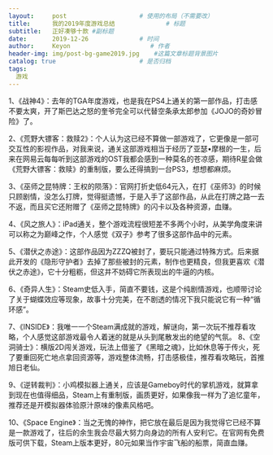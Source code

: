 ```yaml
---
layout:     post                    # 使用的布局（不需要改）
title:      我的2019年度游戏总结              # 标题 
subtitle:   正好凑够十款 #副标题
date:       2019-12-26              # 时间
author:     Keyon                      # 作者
header-img: img/post-bg-game2019.jpg    #这篇文章标题背景图片
catalog: true                       # 是否归档
tags:
  游戏
---
```


1、《战神4》：去年的TGA年度游戏，也是我在PS4上通关的第一部作品，打击感不要太爽，开了斯巴达之怒的奎爷完全可以代替空条承太郎参加《JOJO的奇妙冒险》了。

2、《荒野大镖客：救赎2》：个人认为这已经不算做一部游戏了，它更像是一部可交互性的影视作品，对我来说，通关这部游戏相当于经历了亚瑟•摩根的一生，后来在网易云每每听到这部游戏的OST我都会感到一种莫名的苍凉感，期待R星会做《荒野大镖客：救赎》的重制版，要么还得搞到一台PS3，想想都麻烦。

3、《巫师之昆特牌：王权的陨落》：官网打折史低64元入，在打《巫师3》的时候只顾剧情，没怎么打牌，觉得挺遗憾，于是入手了这部作品，从此在打牌之路一去不返，而且买它还附赠了《巫师之昆特牌》的闪卡以及各种资源，血赚。

4、《风之旅人》：iPad通关，整个游戏流程很短差不多两个小时，从美学角度来讲可以称之为巅峰之作，个人感觉《双子》参考了很多这部作品中的元素。

5、《潜伏之赤途》：这部作品因为ZZZQ被封了，要玩只能通过特殊方式。后来据此开发的《隐形守护者》去掉了那些被封的元素，制作也更精良，但我更喜欢《潜伏之赤途》，它十分粗粝，但这并不妨碍它所表现出的牛逼的内核。

6、《奇异人生》：Steam史低入手，简直不要钱，这是个纯剧情游戏，也顺带讨论了关于蝴蝶效应等现象，故事十分完美，在不剧透的情况下我只能说它有一种“循环感”。

7、《INSIDE》：我唯一一个Steam满成就的游戏，解谜向，第一次玩不推荐看攻略，个人感觉这部游戏最令人着迷的就是从头到尾散发出的绝望的气氛。
8、《空洞骑士》：横版2D闯关游戏，玩法上借鉴了《黑暗之魂》，比如休息等于传火，死了要重回死亡地点拿回资源等，游戏整体流畅，打击感极佳，推荐看攻略玩，首推旭日老仙。

9、《逆转裁判》：小鸡模拟器上通关，应该是Gameboy时代的掌机游戏，就算拿到现在也值得细品，Steam上有重制版，画质更好，如果像我一样为了追忆童年，推荐还是开模拟器体验原汁原味的像素风格吧。

10、《Space Engine》：当之无愧的神作，把它放在最后是因为我觉得它已经不算是一款游戏了，往后的余生我会尽最大努力向身边的所有人安利它。在官网有免费版可供下载，Steam上版本更好，80元如果当作宇宙飞船的船票，简直血赚。